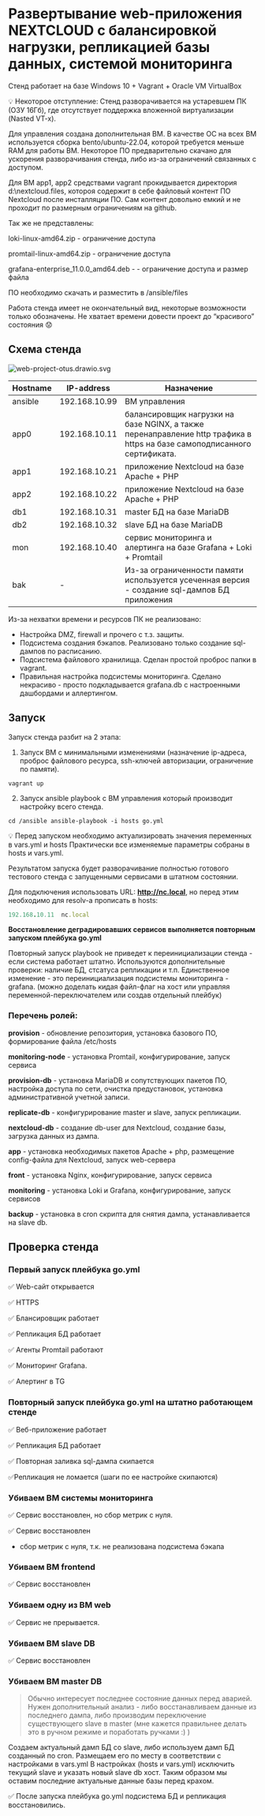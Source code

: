 # Развертывание web-приложения NEXTCLOUD с балансировкой нагрузки, репликацией базы данных, системой мониторинга

Стенд работает на базе Windows 10 + Vagrant + Oracle VM VirtualBox

<aside>
💡 Некоторое отступление: 
Стенд разворачивается на устаревшем ПК (ОЗУ 16Гб), где отсутствует поддержка вложенной виртуализации (Nasted VT-x).

Для управления создана дополнительная ВМ. В качестве ОС на всех ВМ используется сборка bento/ubuntu-22.04, которой требуется меньше RAM для работы ВМ.
Некоторое ПО предварительно скачано для ускорения разворачивания стенда, либо из-за ограничений связанных с доступом.

Для ВМ app1, app2 средствами vagrant прокидывается директория d:\nextcloud.files, котороя содержит в себе файловый контент ПО Nextcloud после инсталляции ПО. Сам контент довольно емкий и не проходит по размерным ограничениям на github.

Так же не представлены:

loki-linux-amd64.zip - ограничение доступа

promtail-linux-amd64.zip - ограничение доступа

grafana-enterprise_11.0.0_amd64.deb - - ограничение доступа и размер файла

ПО необходимо скачать и разместить в /ansible/files

Работа стенда имеет не окончательный вид, некоторые возможности только обозначены. Не хватает времени довести проект до “красивого” состояния 😟

</aside>

## Схема стенда

![web-project-otus.drawio.svg](web-project-otus.drawio.svg)

| Hostname | IP-address | Назначение |
| --- | --- | --- |
| ansible | 192.168.10.99 | ВМ управления |
| app0 | 192.168.10.11 | балансировщик нагрузки на базе NGINX, а также перенаправление http трафика в https на базе самоподписанного сертификата. |
| app1 | 192.168.10.21 | приложение Nextcloud на базе Apache + PHP |
| app2 | 192.168.10.22 | приложение Nextcloud на базе Apache + PHP |
| db1 | 192.168.10.31 | master БД на базе MariaDB |
| db2 | 192.168.10.32 | slave БД на базе MariaDB |
| mon | 192.168.10.40 | сервис мониторинга и алертинга на базе Grafana + Loki + Promtail |
| bak | - | Из-за ограниченности памяти используется усеченная версия - создание sql-дампов БД приложения |

Из-за нехватки времени и ресурсов ПК не реализовано:

- Настройка DMZ, firewall и прочего с т.з. защиты.
- Подсистема создания бэкапов. Реализовано только создание sql-дампов по расписанию.
- Подсистема файлового хранилища. Сделан простой проброс папки в vagrant.
- Правильная настройка подсистемы мониторинга. Сделано некрасиво - просто подкладывается grafana.db с настроенными дашбордами и аллертингом.

## Запуск

Запуск стенда разбит на 2 этапа:

1. Запуск ВМ с минимальными изменениями (назначение ip-адреса, проброс файлового ресурса, ssh-ключей авторизации, ограничение по памяти).

`vagrant up`

2. Запуск ansible playbook с ВМ управления который производит настройку всего стенда.

`cd /ansible
ansible-playbook -i hosts go.yml`

<aside>
💡 Перед запуском необходимо актуализировать значения переменных в vars.yml и hosts
Практически все изменяемые параметры собраны в hosts и vars.yml.

</aside>

Результатом запуска будет разворачивание полностью готового тестового стенда с запущенными сервисами в штатном состоянии.

Для подключения использовать  URL: **http://nc.local**, но перед этим необходимо для resolv-а прописать в hosts:

```ruby
192.168.10.11  nc.local 
```

**Восстановление деградировавших сервисов выполняется повторным запуском плейбука go.yml**

Повторный запуск playbook не приведет к переинициализации стенда - если система работает штатно. Используются дополнительные проверки: 
наличие БД, стсатуса репликации и т.п. 
Единственное изменение - это переинициализация подсистемы мониторинга - grafana. (можно доделать кидая файл-флаг на хост или управляя переменной-переключателем или создав отдельный плейбук)

### Перечень ролей:

**provision** - обновление репозитория, установка базового ПО, формирование файла /etc/hosts 

**monitoring-node** - установка Promtail, конфигурирование, запуск сервиса

**provision-db** - установка MariaDB и сопутствующих пакетов ПО, настройка доступа по сети, очистка предустановок, установка административной учетной записи.

**replicate-db** - конфигурирование master и slave, запуск репликации.

**nextcloud-db** - создание db-user для Nextcloud, создание базы, загрузка данных из дампа.

**app** - установка необходимых пакетов Apache + php, размещение config-файла для Nextcloud, запуск web-сервера

**front** - установка Nginx, конфигурирование, запуск сервиса

**monitoring** - установка Loki  и Grafana, конфигурирование, запуск сервисов

**backup** - установка в cron скрипта для снятия дампа, устанавливается на slave db. 

## Проверка стенда

### Первый запуск плейбука go.yml

✅ Web-сайт открывается

✅ HTTPS

✅ Блансировщик работает

✅ Репликация БД работает

✅ Агенты Promtail работают

✅ Мониторинг Grafana. 

✅ Алертинг в TG

### Повторный запуск плейбука go.yml на штатно работающем стенде

✅ Веб-приложение работает

✅ Репликация БД работает

✅ Повторная заливка sql-дампа скипается

✅Репликация не ломается (шаги по ее настройке скипаются)

### Убиваем ВМ системы мониторинга

✅ Сервис восстановлен, но сбор метрик с нуля.

✅ Сервис восстановлен  
* сбор метрик с нуля, т.к. не реализована подсистема бэкапа

### Убиваем ВМ frontend

✅ Сервис восстановлен

### Убиваем одну из ВМ web

✅ Сервис не прерывается.

### Убиваем ВМ slave DB

✅ Сервис восстановлен

### Убиваем ВМ master DB

> Обычно интересует последнее состояние данных перед аварией. Нужен дополнительный анализ - либо восстанавливаем данные из последнего дампа, либо производим переключение существующего slave в master (мне кажется правильнее делать это в ручном режиме и поработать  ручками :) )
> 

Создаем актуальный дамп БД со slave, либо используем дамп БД созданный по cron. Размещаем его по месту в соответствии с настройками в vars.yml
В настройках (hosts и vars.yml) исключить текущий slave и указать новый slave db хост. Таким образом мы оставим последние актуальные данные базы перед крахом.

✅ После запуска плейбука go.yml подсистема БД и репликация восстановились.

<div>